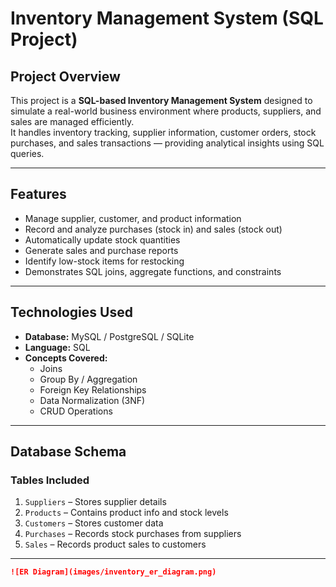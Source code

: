 # Inventory Management System (SQL Project)

## Project Overview  
This project is a **SQL-based Inventory Management System** designed to simulate a real-world business environment where products, suppliers, and sales are managed efficiently.  
It handles inventory tracking, supplier information, customer orders, stock purchases, and sales transactions — providing analytical insights using SQL queries.

---

## Features
- Manage supplier, customer, and product information  
- Record and analyze purchases (stock in) and sales (stock out)  
- Automatically update stock quantities  
- Generate sales and purchase reports  
- Identify low-stock items for restocking  
- Demonstrates SQL joins, aggregate functions, and constraints  

---

## Technologies Used
- **Database:** MySQL / PostgreSQL / SQLite  
- **Language:** SQL  
- **Concepts Covered:**  
  - Joins  
  - Group By / Aggregation  
  - Foreign Key Relationships  
  - Data Normalization (3NF)  
  - CRUD Operations  

---

## Database Schema

### **Tables Included**
1. `Suppliers` – Stores supplier details  
2. `Products` – Contains product info and stock levels  
3. `Customers` – Stores customer data  
4. `Purchases` – Records stock purchases from suppliers  
5. `Sales` – Records product sales to customers  

---


```markdown
![ER Diagram](images/inventory_er_diagram.png)
